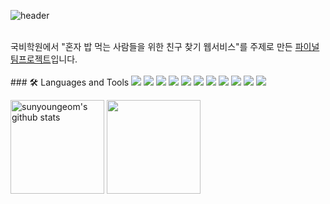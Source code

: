 ![header](https://capsule-render.vercel.app/api?type=waving&color=gradient&height=250&section=header&text=sunyoung&fontSize=90)
<!--
![header](https://capsule-render.vercel.app/api?type=rounded&color=gradient&height=250&section=header&text=sunyoung&fontSize=90)
-->
<!--
- 👋 Hi, I’m @sunyoungeom
- 👀 I’m interested in ...
- 🌱 I’m currently learning ...
- 💞️ I’m looking to collaborate on ...
- 📫 How to reach me ...
- 😄 Pronouns: ...
- ⚡ Fun fact: ...
-->
<br>
국비학원에서 "혼자 밥 먹는 사람들을 위한 친구 찾기 웹서비스"를 주제로 만든
<a href="https://github.com/sunyoungeom/-LetEatGo">파이널 팀프로젝트</a>입니다.
<br>
<br>
### 🛠 Languages and Tools
<img src="https://img.shields.io/badge/java-007396?style=flat-square&logo=OpenJDK&logoColor=white"/> <img src="https://img.shields.io/badge/JavaScript-F7DF1E?style=flat-square&logo=JavaScript&logoColor=white"/> <img src="https://img.shields.io/badge/HTML5-E34F26?style=flat-square&logo=HTML5&logoColor=white"/>  <img src="https://img.shields.io/badge/CSS3-1572B6?style=flat-square&logo=CSS3&logoColor=white"/>
<img src="https://img.shields.io/badge/spring-6DB33F?style=flat-square&logo=spring&logoColor=white">
<img src="https://img.shields.io/badge/mysql-4479A1?style=flat-square&logo=mysql&logoColor=white">
<img src="https://img.shields.io/badge/Tomcat-F8DC75?style=flat-square&logo=apachetomcat&logoColor=black">
<img src="https://img.shields.io/badge/eclipse-2C2255?style=flat-square&logo=eclipseide&logoColor=white">
<img src="https://img.shields.io/badge/VSCode-007ACC?style=flat-square&logo=visualstudiocode&logoColor=white">
<img src="https://img.shields.io/badge/Git-F05032?style=flat-square&logo=git&logoColor=white">
<img src="https://img.shields.io/badge/postman-FF6C37?style=flat-square&logo=postman&logoColor=white">
</div>
</center>


<a href="https://github.com/sunyoungeom"><img align="center" style="height:150px" src="https://github-readme-stats.vercel.app/api?username=sunyoungeom&show_icons=true&include_all_commits=true&theme=nord&hide_border=true" alt="sunyoungeom's github stats" /></a>
<a href="https://github.com/sunyoungeom"><img align="center" style="height:150px" src="https://github-readme-stats.vercel.app/api/top-langs/?username=sunyoungeom&layout=compact&theme=nord&hide_border=true" /></a> 



<!---
sunyoungeom/sunyoungeom is a ✨ special ✨ repository because its `README.md` (this file) appears on your GitHub profile.
You can click the Preview link to take a look at your changes.
--->
